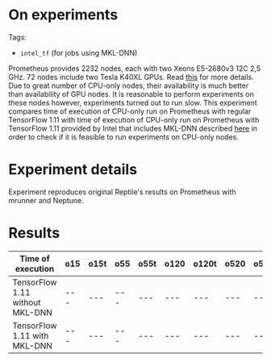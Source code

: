 # On experiments
 
Tags:
- `intel_tf` (for jobs using MKL-DNN)

Prometheus provides 2232 nodes, each with two Xeons E5-2680v3 12C 2,5 GHz. 72 nodes include two Tesla K40XL GPUs. Read [this](https://pl.wikipedia.org/wiki/Prometheus_(superkomputer)) for more details. Due to great number of CPU-only nodes, their availability is much better than availability of GPU nodes. It is reasonable to perform experiments on these nodes however, experiments turned out to run slow. This experiment compares time of execution of CPU-only run on Prometheus with regular TensorFlow 1.11 with time of execution of CPU-only run on Prometheus with TensorFlow 1.11 provided by Intel that includes MKL-DNN described [here](https://software.intel.com/en-us/articles/intel-optimization-for-tensorflow-installation-guide) in order to check if it is feasible to run experiments on CPU-only nodes.

# Experiment details
Experiment reproduces original Reptile's results on Prometheus with mrunner and Neptune.

# Results

Time of execution | o15 | o15t | o55 | o55t | o120 | o120t | o520 | o520t | m15 | m15t | m55 | m55t
--- | --- | --- | --- |--- |--- |--- |--- |--- |--- |--- |--- | ---
TensorFlow 1.11 without MKL-DNN | --- | --- | --- |--- |--- |--- |--- |--- |--- |--- |--- | ---
TensorFlow 1.11 with MKL-DNN  | --- | --- | --- |--- |--- |--- |--- |--- |--- |--- |--- | ---
